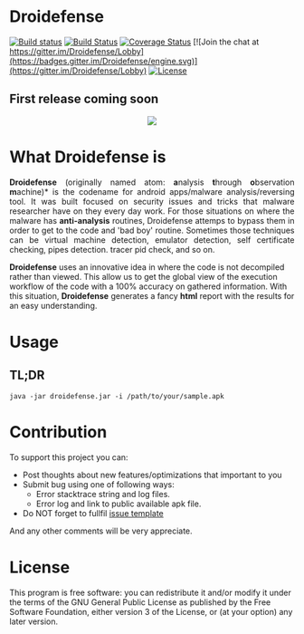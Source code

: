 # Droidefense
[![Build status](https://ci.appveyor.com/api/projects/status/e1o3djbyvgo7m5u0?svg=true)](https://ci.appveyor.com/project/droidefense/engine)
[![Build Status](https://travis-ci.org/Droidefense/engine.svg?branch=master)](https://travis-ci.org/droidefense/engine)
[![Coverage Status](https://coveralls.io/repos/github/Droidefense/engine/badge.svg?branch=master)](https://coveralls.io/github/droidefense/engine?branch=master)
[![Join the chat at https://gitter.im/Droidefense/Lobby](https://badges.gitter.im/Droidefense/engine.svg)](https://gitter.im/Droidefense/Lobby)
[![License](http://img.shields.io/:license-gpl3-blue.svg)](https://raw.githubusercontent.com/Droidefense/engine/master/LICENSE)

## First release coming soon

<p align="center">
<img src ="https://raw.githubusercontent.com/droidefense/engine/develop/banner/report-template.png" />
</p>

# What Droidefense is
<p align="justify">
<b>Droidefense</b> (originally named atom: <b>a</b>nalysis <b>t</b>hrough <b>o</b>bservation <b>m</b>achine)* is the codename for android apps/malware analysis/reversing tool. It was built focused on security issues and tricks that malware researcher have on they every day work. For those situations on where the malware has <b>anti-analysis</b> routines, Droidefense attemps to bypass them in order to get to the code and 'bad boy' routine. Sometimes those techniques can be virtual machine detection, emulator detection, self certificate checking, pipes detection. tracer pid check, and so on.

<b>Droidefense</b> uses an innovative idea in where the code is not decompiled rather than viewed. This allow us to get the global view of the execution workflow of the code with a 100% accuracy on gathered information. With this situation, <b>Droidefense</b> generates a fancy <b>html</b> report with the results for an easy understanding.
</p>

# Usage

## TL;DR

```
java -jar droidefense.jar -i /path/to/your/sample.apk
```

# Contribution

To support this project you can:

  - Post thoughts about new features/optimizations that important to you
  - Submit bug using one of following ways:
    * Error stacktrace string and log files.
    * Error log and link to public available apk file.
  - Do NOT forget to fullfil [issue template](https://raw.githubusercontent.com/droidefense/engine/master/.github/ISSUE_TEMPLATE.md)
  
And any other comments will be very appreciate.

# License

This program is free software: you can redistribute it and/or modify it under the terms of the GNU General Public License as published by the Free Software Foundation, either version 3 of the License, or (at your option) any later version.

